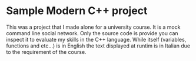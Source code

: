 # Sample Modern C++ project

This was a project that I made alone for a university course. It is a mock command line social network. Only the source code is provide you can inspect it to evaluate my skills 
in the C++ language.
While itself (variables, functions and etc...) is in English the text displayed at runtim is in Italian due to the requirement of the course.

